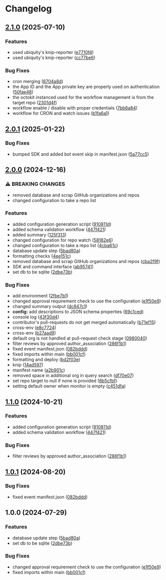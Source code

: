 # Changelog

## [2.1.0](https://github.com/ubiquity-os-marketplace/daemon-merging/compare/v2.0.1...v2.1.0) (2025-07-10)


### Features

* used ubiquity's knip-reporter ([e7710f4](https://github.com/ubiquity-os-marketplace/daemon-merging/commit/e7710f4195b2116f530934bff3d66717f770c410))
* used ubiquity's knip-reporter ([cc77be6](https://github.com/ubiquity-os-marketplace/daemon-merging/commit/cc77be6e1d4196b0514fc5f5848c0aeb01426a64))


### Bug Fixes

* cron merging ([8704a8d](https://github.com/ubiquity-os-marketplace/daemon-merging/commit/8704a8d2c284e655afa2318d2dd7552c346f62a1))
* the App ID and the App private key are properly used on authentication ([50fae48](https://github.com/ubiquity-os-marketplace/daemon-merging/commit/50fae483505665dde33702d3d6e5f216124714a8))
* the octokit instanced used for the workflow management is from the target repo ([2301d4f](https://github.com/ubiquity-os-marketplace/daemon-merging/commit/2301d4f6b7dce669ab30074c9e82297b513ef78e))
* workflow enable / disable with proper credentials ([7bb6a84](https://github.com/ubiquity-os-marketplace/daemon-merging/commit/7bb6a84d61c16b705eed0c551c4e43d49eebbf58))
* workflow for CRON and watch issues ([b1fa6a1](https://github.com/ubiquity-os-marketplace/daemon-merging/commit/b1fa6a1a5745e552191f7e764484dd268061f102))

## [2.0.1](https://github.com/ubiquity-os-marketplace/daemon-merging/compare/v2.0.0...v2.0.1) (2025-01-22)


### Bug Fixes

* bumped SDK and added bot event skip in manifest.json ([5a77cc5](https://github.com/ubiquity-os-marketplace/daemon-merging/commit/5a77cc53c61062a83bf979b05c2b71d05e5ffba4))

## [2.0.0](https://github.com/ubiquity-os-marketplace/daemon-merging/compare/v1.2.0...v2.0.0) (2024-12-16)


### ⚠ BREAKING CHANGES

* removed database and scrap GitHub organizations and repos
* changed configuration to take a repo list

### Features

* added configuration generation script ([910811d](https://github.com/ubiquity-os-marketplace/daemon-merging/commit/910811df63ae916b2539eb016f87ed5694f57a27))
* added schema validation workflow ([447f421](https://github.com/ubiquity-os-marketplace/daemon-merging/commit/447f4215c8fffeb07e86f6c025f649ec1feb30e0))
* added summary ([125f313](https://github.com/ubiquity-os-marketplace/daemon-merging/commit/125f31304bf94a1928f05490d48e5fb1dc0bf66e))
* changed configuration for repo watch ([58182e6](https://github.com/ubiquity-os-marketplace/daemon-merging/commit/58182e6b27fe286f29e63683855ee632c088dca9))
* changed configuration to take a repo list ([4cba61c](https://github.com/ubiquity-os-marketplace/daemon-merging/commit/4cba61c4351f4d61d1c7daf6cdb37b8594f42428))
* database update step ([5bad80a](https://github.com/ubiquity-os-marketplace/daemon-merging/commit/5bad80a8049890dcf16a5661caadfdacc89fdf2b))
* formatting checks ([4ee151c](https://github.com/ubiquity-os-marketplace/daemon-merging/commit/4ee151ca05e8c6af064b90aaacaf5785b68600df))
* removed database and scrap GitHub organizations and repos ([cba2f9f](https://github.com/ubiquity-os-marketplace/daemon-merging/commit/cba2f9f575551e7191b09b36207d771e6b2100ca))
* SDK and command interface ([ab95741](https://github.com/ubiquity-os-marketplace/daemon-merging/commit/ab95741fbce345e71e801eeadfabedf3a0a222ec))
* set db to be sqlite ([2dbe73b](https://github.com/ubiquity-os-marketplace/daemon-merging/commit/2dbe73be10f9ae436050f6b3626890db847c166c))


### Bug Fixes

* add environment ([2fbe7b1](https://github.com/ubiquity-os-marketplace/daemon-merging/commit/2fbe7b1aec710cc17239b6137bbc8e62e49655e6))
* changed approval requirement check to use the configuration ([e1f50e9](https://github.com/ubiquity-os-marketplace/daemon-merging/commit/e1f50e95576f81ce01196bbdc0890b0617bf23df))
* changed summary output ([dc847c1](https://github.com/ubiquity-os-marketplace/daemon-merging/commit/dc847c1699c40f3f44a7b8482435d5fd9e838844))
* **config:** add descriptions to JSON schema properties ([69c1ced](https://github.com/ubiquity-os-marketplace/daemon-merging/commit/69c1cedb036442a86ebf774ec7e6b865c3728186))
* console log ([43f30d4](https://github.com/ubiquity-os-marketplace/daemon-merging/commit/43f30d4de3bdc2c0e0ab571936faa3cca260a0c7))
* contributor's pull-requests do not get merged automatically ([b71ef15](https://github.com/ubiquity-os-marketplace/daemon-merging/commit/b71ef15eb2fff662f83bf264b052d7f300bd6c46))
* cross-env ([e8c7724](https://github.com/ubiquity-os-marketplace/daemon-merging/commit/e8c7724b23bc2763f1f8bbb5b9aa91cf1bfd5078))
* cross-env ([b27aad9](https://github.com/ubiquity-os-marketplace/daemon-merging/commit/b27aad93fd6f4f55287f7247c9fee68524c10d6e))
* default org is not handled at pull-request check stage ([0980040](https://github.com/ubiquity-os-marketplace/daemon-merging/commit/09800408ff6c07e50e001ebf8b5f45988a6cc0eb))
* filter reviews by approved author_association ([286f1b1](https://github.com/ubiquity-os-marketplace/daemon-merging/commit/286f1b1fcc7da02a50f6c0caf1854870eee0f36d))
* fixed event manifest.json ([082bddd](https://github.com/ubiquity-os-marketplace/daemon-merging/commit/082bddd7a8f3278d343c102b1fcdd7269ce5a91d))
* fixed imports within main ([bb001cf](https://github.com/ubiquity-os-marketplace/daemon-merging/commit/bb001cf3204593a79b2d214941940a9a44675c00))
* formatting and deploy ([bd2f03e](https://github.com/ubiquity-os-marketplace/daemon-merging/commit/bd2f03e829444555800b3c26c6708ef22e569db2))
* knip ([14ad597](https://github.com/ubiquity-os-marketplace/daemon-merging/commit/14ad597fbe8444a640d7472bd2f0a4be94cff10c))
* manifest name ([a2b901c](https://github.com/ubiquity-os-marketplace/daemon-merging/commit/a2b901c5fa6da976bc117f36406b212e827fe91b))
* removed space in additional org in query search ([df70e07](https://github.com/ubiquity-os-marketplace/daemon-merging/commit/df70e0794787cda05554a157c3d73999a0df11fc))
* set repo target to null if none is provided ([6b5cfbf](https://github.com/ubiquity-os-marketplace/daemon-merging/commit/6b5cfbfc406ea581c5790b705631ad3bdbbb20a7))
* setting default owner when monitor is empty ([c451dfa](https://github.com/ubiquity-os-marketplace/daemon-merging/commit/c451dfa1a87deb4130262f5c8efbac86ca5eddfb))

## [1.1.0](https://github.com/ubiquity-os-marketplace/daemon-merging/compare/v1.0.1...v1.1.0) (2024-10-21)


### Features

* added configuration generation script ([910811d](https://github.com/ubiquity-os-marketplace/daemon-merging/commit/910811df63ae916b2539eb016f87ed5694f57a27))
* added schema validation workflow ([447f421](https://github.com/ubiquity-os-marketplace/daemon-merging/commit/447f4215c8fffeb07e86f6c025f649ec1feb30e0))


### Bug Fixes

* filter reviews by approved author_association ([286f1b1](https://github.com/ubiquity-os-marketplace/daemon-merging/commit/286f1b1fcc7da02a50f6c0caf1854870eee0f36d))

## [1.0.1](https://github.com/ubiquibot/automated-merging/compare/v1.0.0...v1.0.1) (2024-08-20)


### Bug Fixes

* fixed event manifest.json ([082bddd](https://github.com/ubiquibot/automated-merging/commit/082bddd7a8f3278d343c102b1fcdd7269ce5a91d))

## 1.0.0 (2024-07-29)

### Features

- database update step ([5bad80a](https://github.com/ubiquibot/automated-merging/commit/5bad80a8049890dcf16a5661caadfdacc89fdf2b))
- set db to be sqlite ([2dbe73b](https://github.com/ubiquibot/automated-merging/commit/2dbe73be10f9ae436050f6b3626890db847c166c))

### Bug Fixes

- changed approval requirement check to use the configuration ([e1f50e9](https://github.com/ubiquibot/automated-merging/commit/e1f50e95576f81ce01196bbdc0890b0617bf23df))
- fixed imports within main ([bb001cf](https://github.com/ubiquibot/automated-merging/commit/bb001cf3204593a79b2d214941940a9a44675c00))
